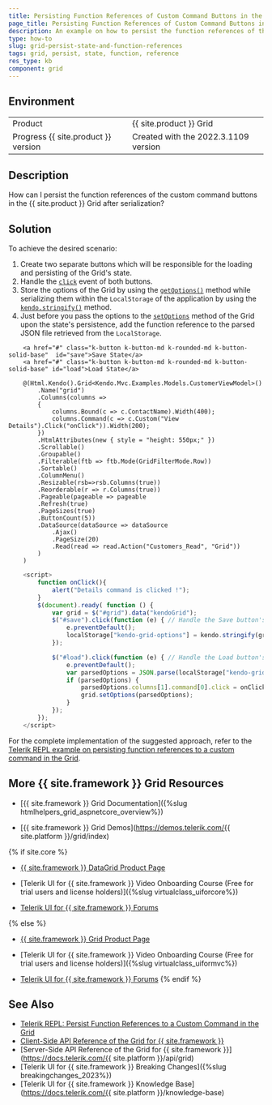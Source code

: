 ```yaml
---
title: Persisting Function References of Custom Command Buttons in the Grid
page_title: Persisting Function References of Custom Command Buttons in the Grid
description: An example on how to persist the function references of the custom command buttons after serialization in the Telerik UI for {{ site.product }} Grid.
type: how-to
slug: grid-persist-state-and-function-references
tags: grid, persist, state, function, reference
res_type: kb
component: grid
---
```


## Environment

<table>
 <tr>
  <td>Product</td>
  <td>{{ site.product }} Grid</td>
 </tr>
 <tr>
  <td>Progress {{ site.product }} version</td>
  <td>Created with the 2022.3.1109 version</td>
 </tr>
</table>

## Description

How can I persist the function references of the custom command buttons in the {{ site.product }} Grid after serialization?


## Solution

To achieve the desired scenario:

1. Create two separate buttons which will be responsible for the loading and persisting of the Grid's state.
1. Handle the [`click`](https://developer.mozilla.org/en-US/docs/Web/API/Element/click_event) event of both buttons. 
1. Store the options of the Grid by using the [`getOptions()`](https://docs.telerik.com/kendo-ui/api/javascript/ui/grid/methods/getoptions) method while serializing them within the `LocalStorage` of the application by using the [`kendo.stringify()`](https://docs.telerik.com/kendo-ui/api/javascript/kendo/methods/stringify) method.
1. Just before you pass the options to the [`setOptions`](https://docs.telerik.com/kendo-ui/api/javascript/ui/grid/methods/setoptions) method of the Grid upon the state's persistence, add the function reference to the parsed JSON file retrieved from the `LocalStorage`.

```Index.cshtml
    <a href="#" class="k-button k-button-md k-rounded-md k-button-solid-base"  id="save">Save State</a>
    <a href="#" class="k-button k-button-md k-rounded-md k-button-solid-base" id="load">Load State</a>

    @(Html.Kendo().Grid<Kendo.Mvc.Examples.Models.CustomerViewModel>()
        .Name("grid")
        .Columns(columns =>
        {
            columns.Bound(c => c.ContactName).Width(400);
            columns.Command(c => c.Custom("View Details").Click("onClick")).Width(200);
        })
        .HtmlAttributes(new { style = "height: 550px;" })
        .Scrollable()
        .Groupable()
        .Filterable(ftb => ftb.Mode(GridFilterMode.Row))
        .Sortable()
        .ColumnMenu()
        .Resizable(rsb=>rsb.Columns(true))
        .Reorderable(r => r.Columns(true))
        .Pageable(pageable => pageable
        .Refresh(true)
        .PageSizes(true)
        .ButtonCount(5))
        .DataSource(dataSource => dataSource
            .Ajax()
            .PageSize(20)
            .Read(read => read.Action("Customers_Read", "Grid"))
        )
    )
```
```Script.js
    <script>
        function onClick(){
            alert("Details command is clicked !");
        }
        $(document).ready( function () {
            var grid = $("#grid").data("kendoGrid");
            $("#save").click(function (e) { // Handle the Save button's click event.
                e.preventDefault();
                localStorage["kendo-grid-options"] = kendo.stringify(grid.getOptions()); // Store the options within the LocalStorage.
            });

            $("#load").click(function (e) { // Handle the Load button's click event.
                e.preventDefault();
                var parsedOptions = JSON.parse(localStorage["kendo-grid-options"]); 
                if (parsedOptions) {
                    parsedOptions.columns[1].command[0].click = onClick; // Add the function reference of the custom command.
                    grid.setOptions(parsedOptions);
                }
            });
        });
    </script>
```

For the complete implementation of the suggested approach, refer to the [Telerik REPL example on persisting function references to a custom command in the Grid](https://netcorerepl.telerik.com/cwlwmMOt161GtEqa56).

## More {{ site.framework }} Grid Resources

* [{{ site.framework }} Grid Documentation]({%slug htmlhelpers_grid_aspnetcore_overview%})

* [{{ site.framework }} Grid Demos](https://demos.telerik.com/{{ site.platform }}/grid/index)

{% if site.core %}
* [{{ site.framework }} DataGrid Product Page](https://www.telerik.com/aspnet-core-ui/grid)

* [Telerik UI for {{ site.framework }} Video Onboarding Course (Free for trial users and license holders)]({%slug virtualclass_uiforcore%})

* [Telerik UI for {{ site.framework }} Forums](https://www.telerik.com/forums/aspnet-core-ui)

{% else %}
* [{{ site.framework }} Grid Product Page](https://www.telerik.com/aspnet-mvc/grid)

* [Telerik UI for {{ site.framework }} Video Onboarding Course (Free for trial users and license holders)]({%slug virtualclass_uiformvc%})

* [Telerik UI for {{ site.framework }} Forums](https://www.telerik.com/forums/aspnet-mvc)
{% endif %}

## See Also

* [Telerik REPL: Persist Function References to a Custom Command in the Grid](https://netcorerepl.telerik.com/cwlwmMOt161GtEqa56)
* [Client-Side API Reference of the Grid for {{ site.framework }}](https://docs.telerik.com/kendo-ui/api/javascript/ui/grid)
* [Server-Side API Reference of the Grid for {{ site.framework }}](https://docs.telerik.com/{{ site.platform }}/api/grid)
* [Telerik UI for {{ site.framework }} Breaking Changes]({%slug breakingchanges_2023%})
* [Telerik UI for {{ site.framework }} Knowledge Base](https://docs.telerik.com/{{ site.platform }}/knowledge-base)
